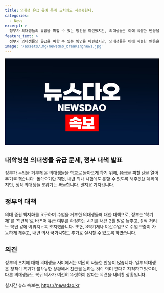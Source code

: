 ```yaml
---
title: 의대생 유급 유예 특례 조치에도 시큰둥한다.
categories:
  - News
excerpt: >
  정부가 의대생들의 유급을 피할 수 있는 방안을 마련했지만, 의대생들은 이에 싸늘한 반응을 보이고 있습니다. 의대 증원 철회를 요구하며 수업을 거부하는 의대생들은 57%에 이르고, 정부는 학년제 도입 등의 조치를 통해 유급을 피할 수 있는 길을 열었습니다. 하지만 의대생들 사이엔 여전히 돌아오지 않겠다는 분위기가 물론, 특혜 의혹 역시 제기되고 있습니다. 의료인력 수급과 국민건강을 고려한 조치로 보이지만, 의대생들의 실질적인 복귀가 이루어질지에는 의문이 남습니다.
feature_text: >
  정부가 의대생들의 유급을 피할 수 있는 방안을 마련했지만, 의대생들은 이에 싸늘한 반응을 보이고 있습니다. 의대 증원 철회를 요구하며 수업을 거부하는 의대생들은 57%에 이르고, 정부는 학년제 도입 등의 조치를 통해 유급을 피할 수 있는 길을 열었습니다. 하지만 의대생들 사이엔 여전히 돌아오지 않겠다는 분위기가 물론, 특혜 의혹 역시 제기되고 있습니다. 의료인력 수급과 국민건강을 고려한 조치로 보이지만, 의대생들의 실질적인 복귀가 이루어질지에는 의문이 남습니다.
image: '/assets/img/newsdao_breakingnews.jpg'
---
```


<p><img src="/assets/img/newsdao_breakingnews.jpg" alt="firstkoreanews 속보" /></p>

<h2 data-ke-size="size26">대학병원 의대생들 유급 문제, 정부 대책 발표</h2>

<p data-ke-size="size16">정부가 수업을 거부해 온 의대생들을 학교로 돌아오게 하기 위해, 유급을 피할 길을 열어주기로 했습니다. 돌아오기만 하면, 내년 의사 시험에도 응할 수 있도록 해주겠단 계획이지만, 정작 의대생들 분위기는 싸늘합니다. 권지윤 기자입니다.</p>

<h2 data-ke-size="size24">정부의 대책</h2>

<p data-ke-size="size16">의대 증원 백지화를 요구하며 수업을 거부한 의대생들에 대한 대책으로, 정부는 '학기제'를 '학년제'로 바꾸어 유급 여부를 확정하는 시기를 내년 2월 말로 늦추고, 성적 처리도 학년 말에 이뤄지도록 조치했습니다. 또한, 3학기제나 야간수업으로 수업 보충이 가능하게 해주고, 내년 의사 국가시험도 추가로 실시할 수 있도록 하였습니다.</p>

<h2 data-ke-size="size24">의견</h2>

<p data-ke-size="size16">정부의 조치에 대해 의대생들 사이에서는 여전히 싸늘한 반응이 많습니다. 일부 의대생은 정책이 복귀가 불가능한 상황에서 진급을 논하는 것이 의미 없다고 지적하고 있으며, 다른 의대생들도 복귀 의사가 여전히 뚜렷하지 않다는 의견을 내비친 상황입니다.</p>
실시간 뉴스 속보는, <a href="https://newsdao.kr" rel="dofollow">https://newsdao.kr</a>



